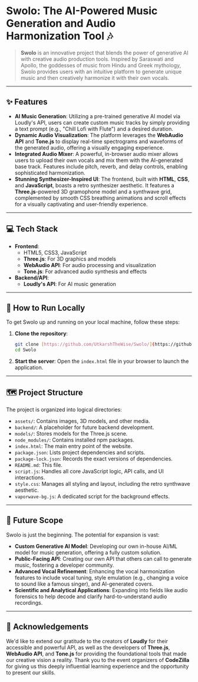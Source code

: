 # Swolo: The AI-Powered Music Generation and Audio Harmonization Tool 🎶

> **Swolo** is an innovative project that blends the power of generative AI with creative audio production tools. Inspired by Saraswati and Apollo, the goddesses of music from Hindu and Greek mythology, Swolo provides users with an intuitive platform to generate unique music and then creatively harmonize it with their own vocals.

***

## ✨ Features

- **AI Music Generation**: Utilizing a pre-trained generative AI model via Loudly's API, users can create custom music tracks by simply providing a text prompt (e.g., "Chill Lofi with Flute") and a desired duration.
- **Dynamic Audio Visualization**: The platform leverages the **WebAudio API** and **Tone.js** to display real-time spectrograms and waveforms of the generated audio, offering a visually engaging experience.
- **Integrated Audio Mixer**: A powerful, in-browser audio mixer allows users to upload their own vocals and mix them with the AI-generated base track. Features include pitch, reverb, and delay controls, enabling sophisticated harmonization.
- **Stunning Synthesizer-Inspired UI**: The frontend, built with **HTML**, **CSS**, and **JavaScript**, boasts a retro synthesizer aesthetic. It features a **Three.js**-powered 3D gramophone model and a synthwave grid, complemented by smooth CSS breathing animations and scroll effects for a visually captivating and user-friendly experience.

***

## 💻 Tech Stack

-   **Frontend**:
    -   HTML5, CSS3, JavaScript
    -   **Three.js**: For 3D graphics and models
    -   **WebAudio API**: For audio processing and visualization
    -   **Tone.js**: For advanced audio synthesis and effects
-   **Backend/API**:
    -   **Loudly's API**: For AI music generation

***

## 🚀 How to Run Locally

To get Swolo up and running on your local machine, follow these steps:

1.  **Clone the repository**:
    ```bash
    git clone [https://github.com/UtkarshTheWise/Swolo/](https://github.com/UtkarshTheWise/Swolo/)
    cd Swolo
    ```
2.  **Start the server**:
    Open the `index.html` file in your browser to launch the application.

***

## 🗺️ Project Structure

The project is organized into logical directories:

-   `assets/`: Contains images, 3D models, and other media.
-   `backend/`: A placeholder for future backend development.
-   `models/`: Stores models for the Three.js scene.
-   `node_modules/`: Contains installed npm packages.
-   `index.html`: The main entry point of the website.
-   `package.json`: Lists project dependencies and scripts.
-   `package-lock.json`: Records the exact versions of dependencies.
-   `README.md`: This file.
-   `script.js`: Handles all core JavaScript logic, API calls, and UI interactions.
-   `style.css`: Manages all styling and layout, including the retro synthwave aesthetic.
-   `vaporwave-bg.js`: A dedicated script for the background effects.

***

## 🌟 Future Scope

Swolo is just the beginning. The potential for expansion is vast:

-   **Custom Generative AI Model**: Developing our own in-house AI/ML model for music generation, offering a fully custom solution.
-   **Public-Facing API**: Creating our own API that others can call to generate music, fostering a developer community.
-   **Advanced Vocal Refinement**: Enhancing the vocal harmonization features to include vocal tuning, style emulation (e.g., changing a voice to sound like a famous singer), and AI-generated covers.
-   **Scientific and Analytical Applications**: Expanding into fields like audio forensics to help decode and clarify hard-to-understand audio recordings.

***

## 🙏 Acknowledgements

We'd like to extend our gratitude to the creators of **Loudly** for their accessible and powerful API, as well as the developers of **Three.js**, **WebAudio API**, and **Tone.js** for providing the foundational tools that made our creative vision a reality. Thank you to the event organizers of **CodeZilla** for giving us this deeply influential learning experience and the opportunity to present our skills.
